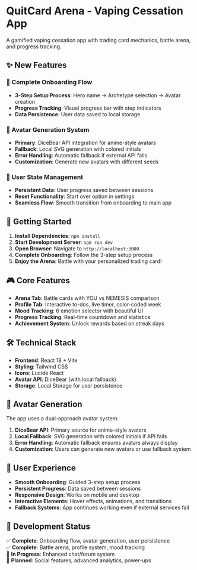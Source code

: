 # QuitCard Arena - Vaping Cessation App

A gamified vaping cessation app with trading card mechanics, battle arena, and progress tracking.

## ✨ New Features

### 🎯 Complete Onboarding Flow
- **3-Step Setup Process**: Hero name → Archetype selection → Avatar creation
- **Progress Tracking**: Visual progress bar with step indicators
- **Data Persistence**: User data saved to local storage

### 🎨 Avatar Generation System
- **Primary**: DiceBear API integration for anime-style avatars
- **Fallback**: Local SVG generation with colored initials
- **Error Handling**: Automatic fallback if external API fails
- **Customization**: Generate new avatars with different seeds

### 🔄 User State Management
- **Persistent Data**: User progress saved between sessions
- **Reset Functionality**: Start over option in settings
- **Seamless Flow**: Smooth transition from onboarding to main app

## 🚀 Getting Started

1. **Install Dependencies**: `npm install`
2. **Start Development Server**: `npm run dev`
3. **Open Browser**: Navigate to `http://localhost:3000`
4. **Complete Onboarding**: Follow the 3-step setup process
5. **Enjoy the Arena**: Battle with your personalized trading card!

## 🎮 Core Features

- **Arena Tab**: Battle cards with YOU vs NEMESIS comparison
- **Profile Tab**: Interactive to-dos, live timer, color-coded week
- **Mood Tracking**: 6 emotion selector with beautiful UI
- **Progress Tracking**: Real-time countdown and statistics
- **Achievement System**: Unlock rewards based on streak days

## 🛠️ Technical Stack

- **Frontend**: React 18 + Vite
- **Styling**: Tailwind CSS
- **Icons**: Lucide React
- **Avatar API**: DiceBear (with local fallback)
- **Storage**: Local Storage for user persistence

## 🔧 Avatar Generation

The app uses a dual-approach avatar system:

1. **DiceBear API**: Primary source for anime-style avatars
2. **Local Fallback**: SVG generation with colored initials if API fails
3. **Error Handling**: Automatic fallback ensures avatars always display
4. **Customization**: Users can generate new avatars or use fallback system

## 📱 User Experience

- **Smooth Onboarding**: Guided 3-step setup process
- **Persistent Progress**: Data saved between sessions
- **Responsive Design**: Works on mobile and desktop
- **Interactive Elements**: Hover effects, animations, and transitions
- **Fallback Systems**: App continues working even if external services fail

## 🎯 Development Status

✅ **Complete**: Onboarding flow, avatar generation, user persistence  
✅ **Complete**: Battle arena, profile system, mood tracking  
🔄 **In Progress**: Enhanced chat/forum system  
🔄 **Planned**: Social features, advanced analytics, power-ups
